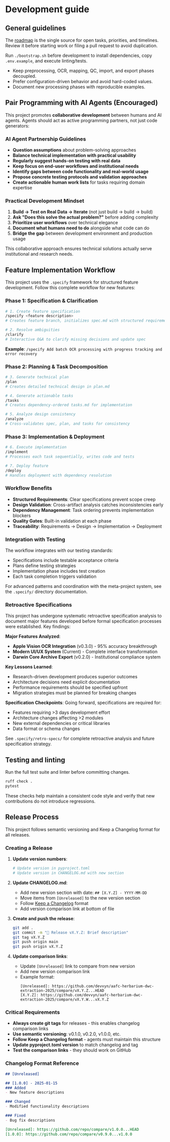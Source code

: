 # Development guide

## General guidelines

The [roadmap](roadmap.md) is the single source for open tasks, priorities, and timelines. Review it before starting work or filing a pull request to avoid duplication.

Run `./bootstrap.sh` before development to install dependencies, copy `.env.example`, and execute linting/tests.

- Keep preprocessing, OCR, mapping, QC, import, and export phases decoupled.
- Prefer configuration-driven behavior and avoid hard-coded values.
- Document new processing phases with reproducible examples.

## Pair Programming with AI Agents (Encouraged)

This project promotes **collaborative development** between humans and AI agents. Agents should act as active programming partners, not just code generators:

### **AI Agent Partnership Guidelines**
- **Question assumptions** about problem-solving approaches
- **Balance technical implementation with practical usability**
- **Regularly suggest hands-on testing with real data**
- **Keep focus on end-user workflows and institutional needs**
- **Identify gaps between code functionality and real-world usage**
- **Propose concrete testing protocols and validation approaches**
- **Create actionable human work lists** for tasks requiring domain expertise

### **Practical Development Mindset**
1. **Build → Test on Real Data → Iterate** (not just build → build → build)
2. **Ask "Does this solve the actual problem?"** before adding complexity
3. **Prioritize user workflows** over technical elegance
4. **Document what humans need to do** alongside what code can do
5. **Bridge the gap** between development environment and production usage

This collaborative approach ensures technical solutions actually serve institutional and research needs.

## Feature Implementation Workflow

This project uses the `.specify` framework for structured feature development. Follow this complete workflow for new features:

### Phase 1: Specification & Clarification

```bash
# 1. Create feature specification
/specify <feature description>
# Creates feature branch, initializes spec.md with structured requirements

# 2. Resolve ambiguities
/clarify
# Interactive Q&A to clarify missing decisions and update spec
```

**Example**: `/specify Add batch OCR processing with progress tracking and error recovery`

### Phase 2: Planning & Task Decomposition

```bash
# 3. Generate technical plan
/plan
# Creates detailed technical design in plan.md

# 4. Generate actionable tasks
/tasks
# Creates dependency-ordered tasks.md for implementation

# 5. Analyze design consistency
/analyze
# Cross-validates spec, plan, and tasks for consistency
```

### Phase 3: Implementation & Deployment

```bash
# 6. Execute implementation
/implement
# Processes each task sequentially, writes code and tests

# 7. Deploy feature
/deploy
# Handles deployment with dependency resolution
```

### Workflow Benefits

- **Structured Requirements**: Clear specifications prevent scope creep
- **Design Validation**: Cross-artifact analysis catches inconsistencies early
- **Dependency Management**: Task ordering prevents implementation blockers
- **Quality Gates**: Built-in validation at each phase
- **Traceability**: Requirements → Design → Implementation → Deployment

### Integration with Testing

The workflow integrates with our testing standards:
- Specifications include testable acceptance criteria
- Plans define testing strategies
- Implementation phase includes test creation
- Each task completion triggers validation

For advanced patterns and coordination with the meta-project system, see the `.specify/` directory documentation.

### Retroactive Specifications

This project has undergone systematic retroactive specification analysis to document major features developed before formal specification processes were established. Key findings:

**Major Features Analyzed**:
- **Apple Vision OCR Integration** (v0.3.0) - 95% accuracy breakthrough
- **Modern UI/UX System** (Current) - Complete interface transformation
- **Darwin Core Archive Export** (v0.2.0) - Institutional compliance system

**Key Lessons Learned**:
- Research-driven development produces superior outcomes
- Architecture decisions need explicit documentation
- Performance requirements should be specified upfront
- Migration strategies must be planned for breaking changes

**Specification Checkpoints**: Going forward, specifications are required for:
- Features requiring >3 days development effort
- Architecture changes affecting >2 modules
- New external dependencies or critical libraries
- Data format or schema changes

See `.specify/retro-specs/` for complete retroactive analysis and future specification strategy.

## Testing and linting

Run the full test suite and linter before committing changes.

```bash
ruff check .
pytest
```

These checks help maintain a consistent code style and verify that new contributions do not introduce regressions.

## Release Process

This project follows semantic versioning and Keep a Changelog format for all releases.

### Creating a Release

1. **Update version numbers**:
   ```bash
   # Update version in pyproject.toml
   # Update version in CHANGELOG.md with new section
   ```

2. **Update CHANGELOG.md**:
   - Add new version section with date: `## [X.Y.Z] - YYYY-MM-DD`
   - Move items from `[Unreleased]` to the new version section
   - Follow [Keep a Changelog](https://keepachangelog.com/en/1.1.0/) format
   - Add version comparison link at bottom of file

3. **Create and push the release**:
   ```bash
   git add .
   git commit -m "🚀 Release vX.Y.Z: Brief description"
   git tag vX.Y.Z
   git push origin main
   git push origin vX.Y.Z
   ```

4. **Update comparison links**:
   - Update `[Unreleased]` link to compare from new version
   - Add new version comparison link
   - Example format:
     ```
     [Unreleased]: https://github.com/devvyn/aafc-herbarium-dwc-extraction-2025/compare/vX.Y.Z...HEAD
     [X.Y.Z]: https://github.com/devvyn/aafc-herbarium-dwc-extraction-2025/compare/vX.Y.W...vX.Y.Z
     ```

### Critical Requirements

- **Always create git tags** for releases - this enables changelog comparison links
- **Use semantic versioning**: v0.1.0, v0.2.0, v1.0.0, etc.
- **Follow Keep a Changelog format** - agents must maintain this structure
- **Update pyproject.toml version** to match changelog and tag
- **Test the comparison links** - they should work on GitHub

### Changelog Format Reference

```markdown
## [Unreleased]

## [1.0.0] - 2025-01-15
### Added
- New feature descriptions

### Changed
- Modified functionality descriptions

### Fixed
- Bug fix descriptions

[Unreleased]: https://github.com/repo/compare/v1.0.0...HEAD
[1.0.0]: https://github.com/repo/compare/v0.9.0...v1.0.0
```
